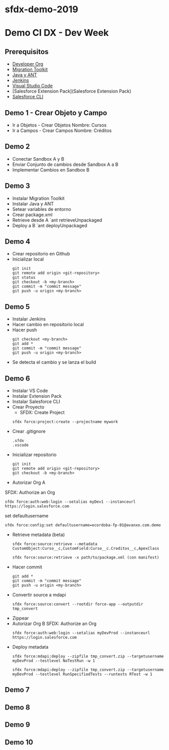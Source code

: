 # sfdx-demo-2019
# Demo CI DX - Dev Week

## Prerequisitos

- [Developer Org](https://developer.salesforce.com/signup)
- [Migration Toolkit](https://developer.salesforce.com/docs/atlas.en-us.daas.meta/daas/forcemigrationtool_install.htm)
- [Java y ANT](https://developer.salesforce.com/docs/atlas.en-us.daas.meta/daas/forcemigrationtool_prereq.htm)
- [Jenkins](https://jenkins.io/download/)
- [Visual Studio Code](https://code.visualstudio.com/)
- [Salesforce Extension Pack](Salesforce Extension Pack)
- [Salesforce CLI](https://developer.salesforce.com/tools/sfdxcli)

## Demo 1 - Crear Objeto y Campo

- Ir a Objetos - Crear Objetos
Nombre: Cursos
- Ir a Campos - Crear Campos
Nombre: Créditos

## Demo 2

- Conectar Sandbox A y B
- Enviar Conjunto de cambios desde Sandbox A a B
- Implementar Cambios en Sandbox B

## Demo 3

- Instalar Migration Toolkit
- Instalar Java y ANT
- Setear variables de entorno
- Crear package.xml
- Retrieve desde A
   `ant retrieveUnpackaged
- Deploy a B
  `ant deployUnpackaged

## Demo 4

- Crear repositorio en Github
- Inicializar local
  ```
  git init
  git remote add origin <git-repository>
  git status
  git checkout -b <my-branch>
  git commit -m "commit message"
  git push -u origin <my-branch>
  ```
  
## Demo 5

- Instalar Jenkins
- Hacer cambio en repositorio local
- Hacer push
  ```
  git checkout <my-branch>
  git add *
  git commit -m "commit message"
  git push -u origin <my-branch>
  ```
- Se detecta el cambio y se lanza el build

## Demo 6

- Instalar VS Code
- Instalar Extension Pack
- Instalar Salesforce CLI
- Crear Proyecto
  - SFDX: Create Project
  ```
  sfdx force:project:create --projectname mywork
  ```
- Crear .gitignore
  ```
  .sfdx
  .vscode
  ```
- Inicializar repositorio
  ```
  git init
  git remote add origin <git-repository>
  git checkout -b <my-branch>
  ```
- Autorizar Org A

SFDX: Authorize an Org
  ```
  sfdx force:auth:web:login --setalias myDev1 --instanceurl https://login.salesforce.com
  ```
set defaultusername
  ```
  sfdx force:config:set defaultusername=ecordoba-fp-01@avanxo.com.demo
  ```
- Retrieve metadata (beta)
  ```
  sfdx force:source:retrieve --metadata CustomObject:Curso__c,CustomField:Curso__c.Creditos__c,ApexClass
  ```
  ```
  sfdx force:source:retrieve -x path/to/package.xml (con manifest)
  ```
- Hacer commit
  ```
  git add *
  git commit -m "commit message"
  git push -u origin <my-branch>
  ```
- Convertir source a mdapi
  ```
  sfdx force:source:convert --rootdir force-app --outputdir tmp_convert
  ```
- Zippear
- Autorizar Org B
  SFDX: Authorize an Org
  ```
  sfdx force:auth:web:login --setalias myDevProd --instanceurl https://login.salesforce.com
  ```
- Deploy metadata
  ```
  sfdx force:mdapi:deploy --zipfile tmp_convert.zip --targetusername myDevProd --testlevel NoTestRun -w 1
  ```
  ```
  sfdx force:mdapi:deploy --zipfile tmp_convert.zip --targetusername myDevProd --testlevel RunSpecifiedTests --runtests RTest -w 1
  ```
## Demo 7

## Demo 8

## Demo 9

## Demo 10
